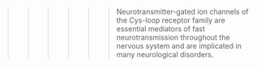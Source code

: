 >>>>>>Neurotransmitter-gated ion channels of the Cys-loop receptor family are essential
mediators of fast neurotransmission throughout the nervous system and are implicated
in many neurological disorders.
